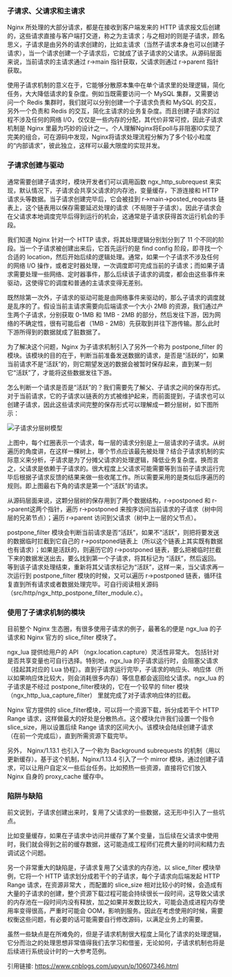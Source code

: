 ### 子请求、父请求和主请求

Nginx 所处理的大部分请求，都是在接收到客户端发来的 HTTP 请求报文后创建的，这些请求直接与客户端打交道，称之为主请求；与之相对的则是子请求，顾名思义，子请求是由另外的请求创建的，比如主请求（当然子请求本身也可以创建子请求），当一个请求创建一个子请求后，它就成了该子请求的父请求。从源码层面来说，当前请求的主请求通过 r->main 指针获取，父请求则通过 r->parent 指针获取。

使用子请求机制的意义在于，它能够分散原本集中在单个请求里的处理逻辑，简化任务，大大降低请求的复杂度。例如当既需要访问一个 MySQL 集群，又需要访问一个 Redis 集群时，我们就可以分别创建一个子请求负责和 MySQL 的交互，另外一个负责和 Redis 的交互，简化主请求的业务复杂度。而且创建子请求的过程不涉及任何的网络 I/O，仅仅是一些内存的分配，其代价非常可控，因此子请求机制是 Nginx 里最为巧妙的设计之一。个人理解Nginx将Epoll与非阻塞IO实现了完美的组合，可在源码中发现，Nginx将请求处理流程分解为了多个较小粒度的“内部请求”，彼此独立，这样可以最大限度的实现并发。

### 子请求创建与驱动
通常需要创建子请求时，模块开发者们可以调用函数 ngx_http_subrequest 来实现，默认情况下，子请求会共享父请求的内存池，变量缓存，下游连接和 HTTP 请求头等数据。当子请求创建完毕后，它会被挂到 r->main->posted_requests 链表上，这个链表用以保存需要延迟处理的请求（不局限于子请求）。因此子请求会在父请求本地调度完毕后得到运行的机会，这通常是子请求获得首次运行机会的手段。

我们知道 Nginx 针对一个 HTTP 请求，将其处理逻辑分别划分到了 11 个不同的阶段。当一个子请求被创建出来后，它首先运行的是 find config 阶段，即寻找一个合适的 location，然后开始后续的逻辑处理。通常，如果一个子请求不涉及任何的网络 I/O 操作，或者定时器处理，一次调度即可完成当前的子请求；而如果子请求需要处理一些网络、定时器事件，那么后续该子请求的调度，都会由这些事件来驱动，这使得它的调度和普通的主请求变得无差别。

既然除第一次外，子请求的驱动可能是由网络事件来驱动的，那么子请求的调度就是乱序的了。假设当前主请求需要向后端请求一个大小 2MB 的资源，我们通过产生两个子请求，分别获取 0-1MB 和 1MB - 2MB 的部分，然后发往下游，因为网络的不确定性，很有可能后者（1MB - 2MB）先获取到并往下游传输。那么此时下游所得到的数据就成了脏数据了。

为了解决这个问题，Nginx 为子请求机制引入了另外一个称为 postpone_filter 的模块。该模块的目的在于，判断当前准备发送数据的请求，是否是“活跃的”，如果当前请求不是“活跃”的，则它期望发送的数据会被暂时保存起来，直到某一刻它“活跃”了，才能将这些数据发往下游。

怎么判断一个请求是否是“活跃”的？我们需要先了解父、子请求之间的保存形式。对于当前请求，它的子请求以链表的方式被维护起来，而前面提到，子请求也可以创建子请求，因此这些请求间完整的保存形式可以理解成一颗分层树，如下图所示：

![子请求分层树模型](https://github.com/wangsen1994/nginx-Source-reading/blob/master/datum/eventloop.png)

上图中，每个红圈表示一个请求，每一层的请求分别是上一层请求的子请求。从树遍历的角度讲，在这样一棵树上，哪个节点应该最先被处理？结合子请求机制的实际意义来分析，子请求是为了分摊父请求的处理逻辑，降低业务复杂度。换而言之，父请求是依赖于子请求的。很大程度上父请求可能需要等到当前子请求运行完毕后根据子请求反馈的结果来做一些收尾工作。所以需要采用的是类似后序遍历的规则。即上图最右下角的请求是第一个“活跃”的请求。

从源码层面来说，这颗分层树的保存用到了两个数据结构，r->postponed 和 r->parent这两个指针，遍历 r->postponed 来按序访问当前请求的子请求（树中同层的兄弟节点）；遍历 r->parent 访问到父请求（树中上一层的父节点）。

postpone_filter 模块会判断当前请求是否“活跃”，如果不“活跃”，则把将要发送的数据临时拦截到它自己的 r->postponed链表上（所以这个链表上其实既有数据也有请求）；如果是活跃的，则遍历它的 r->postponed 链表，要么把被临时拦截下来的数据发送出去，要么找到第一个子请求，将其标记为 “活跃”，然后返回。等到该子请求处理结束，重新将其父请求标记为“活跃”，这样一来，当父请求再一次运行到 postpone_filter 模块的时候，又可以遍历 r->postponed 链表，循环往复直到所有请求或者数据处理完毕。可自行阅读相关源码（src/http/ngx_http_postpone_filter_module.c）。

### 使用了子请求机制的模块

目前整个 Nginx 生态圈，有很多使用子请求的例子，最著名的便是 ngx_lua 的子请求和 Nginx 官方的 slice_filter 模块了。

ngx_lua 提供给用户的 API （ngx.location.capture）灵活性非常大。 包括针对是否共享变量也可自行选择。特别地，ngx_lua 的子请求运行时，会阻塞父请求（挂起其对应的 Lua 协程）。直到子请求运行完毕，子请求的响应头、响应体（所以如果响应体比较大，则会消耗很多内存）等信息都会返回给父请求。ngx_lua 的子请求是不经过 postpone_filter模块的，它在一个较早的 filter 模块（ngx_http_lua_capture_filter） 里就完成了对子请求响应体的拦截。

Nginx 官方提供的 slice_filter模块，可以将一个资源下载，拆分成若干个 HTTP Range 请求，这样做最大的好处是分散热点。这个模块允许我们设置一个指令 slice_size，用以设置后续 Range 请求的区间大小。该模块会陆续创建子请求（在前一个完成后），直到所需资源下载完毕。

另外， Nginx/1.13.1 也引入了一个称为 Background subrequests 的机制（用以更新缓存）。基于这个机制，Nginx/1.13.4 引入了一个 mirror 模块，通过创建子请求，可以让用户自定义一些后台任务。比如预热一些资源，直接将它们放入 Nginx 自身的 proxy_cache 缓存中。

### 陷阱与缺陷

前文说到，子请求创建出来时，复用了父请求的一些数据，这无形中引入了一些坑点。

比如变量缓存，如果在子请求中访问并缓存了某个变量，当后续在父请求中使用时，我们就会得到之前的缓存数据，这可能造成工程师们花费大量的时间和精力去调试这个问题。

另一个非常重大的缺陷是，子请求复用了父请求的内存池，以 slice_filter 模块举例，它将一个 HTTP 请求划分成若干个的子请求，每个子请求向后端发起 HTTP Range 请求，在资源非常大 ，而配置的 slice_size 相对比较小的时候，会造成有大量的子请求的创建，整个资源下载过程可能会持续很长一段时间，这导致父请求的内存池在一段时间内没有释放，加之如果并发数比较大，可能会造成进程内存使用率变得很高，严重时可能会 OOM，影响到服务。因此在考虑使用的时候，需要权衡这些问题，有必要的话可能需要自行修改源码，以满足业务上的需要。

虽然一些缺点是在所难免的，但是子请求机制很大程度上简化了请求的处理逻辑，它分而治之的处理思想非常值得我们去学习和借鉴，无论如何，子请求机制也将是后续进行系统设计时的一大参考范例。

引用链接: https://www.cnblogs.com/upyun/p/10607346.html
